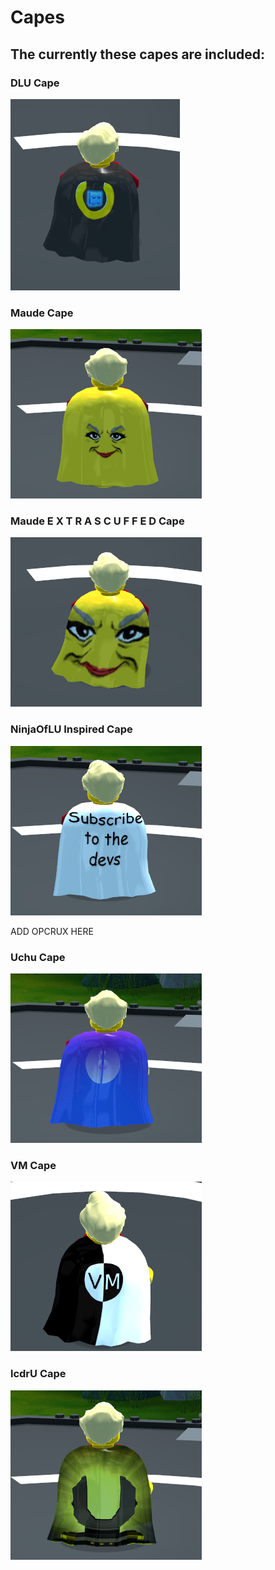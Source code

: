 # Capes

## The currently these capes are included:

### DLU Cape
![](https://github.com/VaiskiKP/VKPack/blob/master/variables/capes/DLU%20Cape/preview.PNG?raw=true)

### Maude Cape
![](https://github.com/VaiskiKP/VKPack/blob/master/variables/capes/Maude%20Cape/preview.PNG?raw=true)

### Maude E X T R A  S C U F F E D Cape
![](https://github.com/VaiskiKP/VKPack/blob/master/variables/capes/Maude%20E%20X%20T%20R%20A%20%20S%20C%20U%20F%20F%20E%20D%20Cape/preview.PNG?raw=true)

### NinjaOfLU Inspired Cape
![](https://github.com/VaiskiKP/VKPack/blob/master/variables/capes/NinjaOfLU%20Inspired%20Cape/preview.PNG?raw=true)

ADD OPCRUX HERE

### Uchu Cape
![](https://github.com/VaiskiKP/VKPack/blob/master/variables/capes/Uchu%20Cape/preview.PNG?raw=true)

### VM Cape
![](https://github.com/VaiskiKP/VKPack/blob/master/variables/capes/VM%20Cape/preview.PNG?raw=true)

### lcdrU Cape
![](https://github.com/VaiskiKP/VKPack/blob/master/variables/capes/lcdrU%20Cape/preview.PNG?raw=true)
